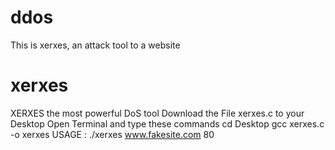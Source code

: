 # ddos
This is xerxes, an attack tool to a website <br/>
# xerxes
XERXES the most powerful DoS tool
Download the File xerxes.c to your Desktop
Open Terminal and type these commands
cd Desktop
gcc xerxes.c -o xerxes
USAGE : ./xerxes www.fakesite.com 80